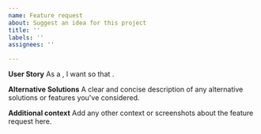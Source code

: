 ```yaml
---
name: Feature request
about: Suggest an idea for this project
title: ''
labels: ''
assignees: ''

---
```


**User Story**
As a <type of user>, I want <some goal> so that <some reason>.

**Alternative Solutions**
A clear and concise description of any alternative solutions or features you've considered.

**Additional context**
Add any other context or screenshots about the feature request here.
